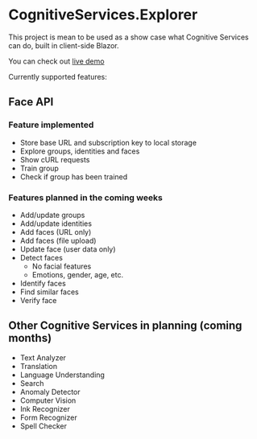 # CognitiveServices.Explorer
This project is mean to be used as a show case what Cognitive Services can do, built in client-side Blazor.

You can check out [live demo](https://jernejk.github.io/CognitiveServices.Explorer/)

Currently supported features:

## Face API

### Feature implemented

* Store base URL and subscription key to local storage
* Explore groups, identities and faces
* Show cURL requests
* Train group
* Check if group has been trained

### Features planned in the coming weeks

* Add/update groups
* Add/update identities
* Add faces (URL only)
* Add faces (file upload)
* Update face (user data only)
* Detect faces
  * No facial features
  * Emotions, gender, age, etc.
* Identify faces
* Find similar faces
* Verify face

## Other Cognitive Services in planning (coming months)

* Text Analyzer
* Translation
* Language Understanding
* Search
* Anomaly Detector 
* Computer Vision
* Ink Recognizer
* Form Recognizer
* Spell Checker
